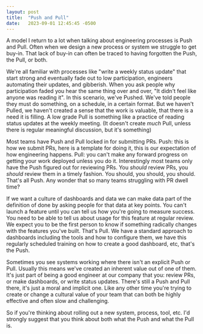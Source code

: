 ```yaml
---
layout: post
title:  "Push and Pull"
date:   2023-09-01 12:45:45 -0500
---
```


A model I return to a lot when talking about engineering processes is Push and Pull. Often when we design a new process or system we struggle to get buy-in. That lack of buy-in can often be traced to having forgotten the Push, the Pull, or both.

We're all familiar with processes like "write a weekly status update" that start strong and eventually fade out to low participation, engineers automating their updates, and gibberish. When you ask people why participation faded you hear the same thing over and over, "It didn't feel like anyone was reading it". In this scenario, we've Pushed. We've told people they must do something, on a schedule, in a certain format. But we haven't Pulled, we haven't created a sense that the work is valuable, that there is a need it is filling. A low grade Pull is something like a practice of reading status updates at the weekly meeting. (It doesn't create _much_ Pull, unless there is regular meaningful discussion, but it's something)

Most teams have Push and Pull locked in for submitting PRs. Push: this is how we submit PRs, here is a template for doing it, this is our expectation of how engineering happens. Pull: you can't make any forward progress on getting your work deployed unless you do it. Interestingly most teams only have the Push figured out for reviewing PRs. You _should_ review PRs, you _should_ review them in a timely fashion. You should, you should, you should. That's all Push. Any wonder that so many teams struggling with PR dwell time? 

If we want a culture of dashboards and data we can make data part of the definition of done by asking people for that data at key points. You can't launch a feature until you can tell us how you're going to measure success. You need to be able to tell us about usage for this feature at regular review. We expect you to be the first person to know if something radically changes with the features you've built. That's Pull.  We have a standard approach to dashboards including the tools and how to configure them, we have this regularly scheduled training on how to create a good dashboard, etc, that's the Push.

Sometimes you see systems working where there isn't an explicit Push or Pull. Usually this means we've created an inherent value out of one of them. It's just part of being a good engineer at our company that you: review PRs, or make dashboards, or write status updates. There's still a Push and Pull there, it's just a moral and implicit one. Like any other time you're trying to create or change a cultural value of your team that can both be highly effective and often slow and challenging.

So if you're thinking about rolling out a new system, process, tool, etc. I'd strongly suggest that you think about both what the Push and what the Pull is.
